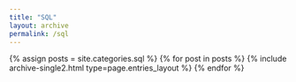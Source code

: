 ```yaml
---
title: "SQL"
layout: archive
permalink: /sql
---
```



{% assign posts = site.categories.sql %}
{% for post in posts %} {% include archive-single2.html type=page.entries_layout %} {% endfor %}
